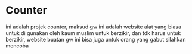 # Counter
ini adalah projek counter, maksud gw ini adalah website alat yang biasa untuk di gunakan oleh kaum muslim untuk berzikir, dan tdk harus untuk berzikir, website buatan gw ini bisa juga untuk orang yang gabut silahkan mencoba
